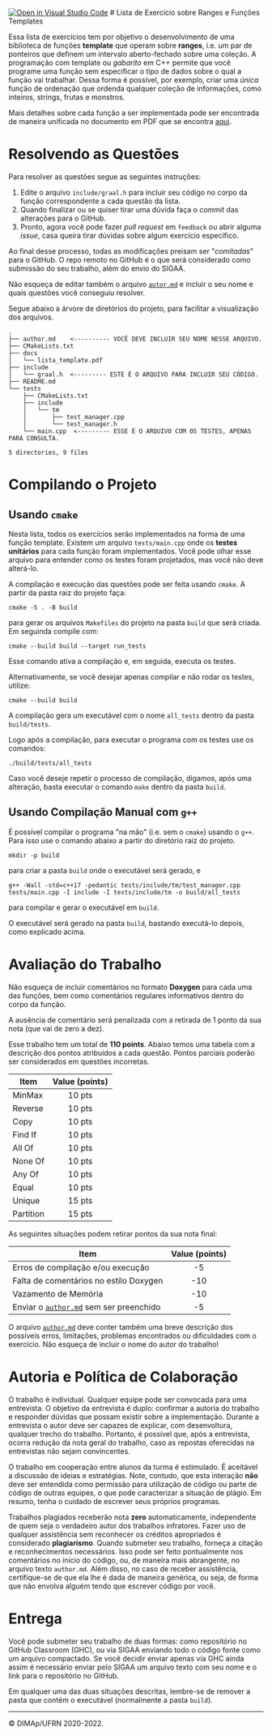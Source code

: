 [![Open in Visual Studio Code](https://classroom.github.com/assets/open-in-vscode-c66648af7eb3fe8bc4f294546bfd86ef473780cde1dea487d3c4ff354943c9ae.svg)](https://classroom.github.com/online_ide?assignment_repo_id=7565275&assignment_repo_type=AssignmentRepo)
﻿# Lista de Exercício sobre Ranges e Funções Templates

Essa lista de exercícios tem por objetivo o desenvolvimento de uma biblioteca de funções **template** que operam sobre **ranges**, i.e. um par de ponteiros que definem um intervalo aberto-fechado sobre uma coleção. A programação com template ou _gabarito_ em C++ permite que você programe uma função sem especificar o tipo de dados sobre o qual a função vai trabalhar. Dessa forma é possível, por exemplo, criar uma _única_ função de ordenação que ordenda qualquer coleção de informações, como inteiros, strings, frutas e monstros.

Mais detalhes sobre cada função a ser implementada pode ser encontrada de maneira unificada no documento em PDF que se encontra [aqui](docs/lista_template.pdf).


# Resolvendo as Questões

Para resolver as questões segue as seguintes instruções:

1. Edite o arquivo `include/graal.h` para incluir seu código no corpo da função correspondente a cada questão da lista.
2. Quando finalizar ou se quiser tirar uma dúvida faça o _commit_ das alterações para o GitHub.
6. Pronto, agora você pode fazer _pull request_ em `feedback` ou abrir alguma _issue_, casa queira tirar dúvidas sobre algum exercício específico.

Ao final desse processo, todas as modificações preisam ser "_comitadas_" para o GitHub. O repo remoto no GitHub é o que será considerado como submissão do seu trabalho, além do envio do SIGAA.

Não esqueça de editar também o arquivo [`autor.md`](author.md) e incluir o seu nome e quais questões você conseguiu resolver.

Segue abaixo a árvore de diretórios do projeto, para facilitar a visualização dos arquivos.

```
.
├── author.md    <---------- VOCÊ DEVE INCLUIR SEU NOME NESSE ARQUIVO.
├── CMakeLists.txt
├── docs
│   └── lista_template.pdf
├── include
│   └── graal.h  <--------- ESTE É O ARQUIVO PARA INCLUIR SEU CÓDIGO.
├── README.md
└── tests
    ├── CMakeLists.txt
    ├── include
    │   └── tm
    │       ├── test_manager.cpp
    │       └── test_manager.h
    └── main.cpp  <--------- ESSE É O ARQUIVO COM OS TESTES, APENAS PARA CONSULTA.

5 directories, 9 files
```

# Compilando o Projeto

## Usando `cmake`

Nesta lista, todos os exercícios serão implementados na forma de uma função template.
Existem um arquivo `tests/main.cpp` onde os **testes unitários** para cada função foram implementados. Você pode olhar esse arquivo para entender como os testes foram projetados, mas você não deve alterá-lo.

A compilação e execução das questões pode ser feita usando `cmake`. A partir da pasta raiz do projeto faça:

```
cmake -S . -B build
```
para gerar os arquivos `Makefiles` do projeto na pasta `build` que será criada. Em seguinda compile com:

```
cmake --build build --target run_tests
```
Esse comando ativa a compilação e, em seguida, executa os testes.

Alternativamente, se você desejar apenas compilar e não rodar os testes, utilize:
```
cmake --build build
```

A compilação gera um executável com o nome `all_tests` dentro da pasta `build/tests`.

Logo após a compilação, para executar o programa com os testes use os comandos:

```
./build/tests/all_tests
```

Caso você deseje repetir o processo de compilação, digamos, após uma alteração, basta executar o comando `make` dentro da pasta `build`.

## Usando Compilação Manual com `g++`

É possível compilar o programa "na mão" (i.e. sem o `cmake`) usando o `g++`. Para isso use o comando abaixo a partir do diretório raiz do projeto.
```
mkdir -p build
```
para criar a pasta `build` onde o executável será gerado, e
```
g++ -Wall -std=c++17 -pedantic tests/include/tm/test_manager.cpp tests/main.cpp -I include -I tests/include/tm -o build/all_tests
```
para compilar e gerar o executável em `build`.

O executável será gerado na pasta `build`, bastando executá-lo depois, como explicado acima.

# Avaliação do Trabalho

Não esqueça de incluir comentários no formato **Doxygen** para cada uma das funções, bem como comentários regulares informativos dentro do corpo da função.

A ausência de comentário será penalizada com a retirada de 1 ponto da sua nota (que vai de zero a dez).


Esse trabalho tem um total de **110 points**. Abaixo temos uma tabela com a descrição dos pontos atribuídos a cada questão. Pontos parciais poderão ser considerados em questões incorretas.

Item     | Value (points)
-------- | :-----:
MinMax   | 10 pts
Reverse  | 10 pts
Copy     | 10 pts
Find If  | 10 pts
All Of   | 10 pts
None Of  | 10 pts
Any Of   | 10 pts
Equal    | 10 pts
Unique   | 15 pts
Partition| 15 pts

As seguintes situações podem retirar pontos da sua nota final:

Item     | Value (points)
-------- | :-----:
Erros de compilação e/ou execução  | -5
Falta de comentários no estilo Doxygen | -10
Vazamento de Memória  | -10
Enviar o [`author.md`](author.md) sem ser preenchido | -5

O arquivo [`author.md`](author.md) deve conter também uma breve descrição dos possíveis erros, limitações, problemas encontrados ou dificuldades com o exercício. Não esqueça de incluir o nome do autor do trabalho!

# Autoria e Política de Colaboração

O trabalho é individual. Qualquer equipe pode ser convocada para uma entrevista. O objetivo da entrevista é duplo: confirmar a autoria do trabalho e responder dúvidas que possam existir sobre a implementação. Durante a entrevista o autor deve ser capazes de explicar, com desenvoltura, qualquer trecho do trabalho. Portanto, é possível que, após a entrevista, ocorra redução da nota geral do trabalho, caso as repostas oferecidas na entrevistas não sejam convincentes.

O trabalho em cooperação entre alunos da turma é estimulado. É aceitável a discussão de ideias e estratégias. Note, contudo, que esta interação **não** deve ser entendida como permissão para utilização de código ou parte de código de outras equipes, o que pode caracterizar a situação de plágio. Em resumo, tenha o cuidado de escrever seus próprios programas.

Trabalhos plagiados receberão nota **zero** automaticamente, independente de quem seja o verdadeiro autor dos trabalhos infratores. Fazer uso de qualquer assistência sem reconhecer os créditos apropriados é considerado **plagiarismo**. Quando submeter seu trabalho, forneça a citação e reconhecimentos necessários. Isso pode ser feito pontualmente nos comentários no início do código, ou, de maneira mais abrangente, no arquivo texto `author.md`. Além disso, no caso de receber assistência, certifique-se de que ela lhe
é dada de maneira genérica, ou seja, de forma que não envolva alguém tendo que escrever código por você.


# Entrega

Você pode submeter seu trabalho de duas formas: como repositório no GitHub Classroom (GHC), ou via SIGAA enviando todo o código fonte como um arquivo compactado. Se você decidir enviar apenas via GHC ainda assim é necessário enviar pelo SIGAA um arquivo texto com seu nome e o link para o repositório no GitHub.

Em qualquer uma das duas situações descritas, lembre-se de remover a pasta que contém o executável (normalmente a pasta `build`).

--------
&copy; DIMAp/UFRN 2020-2022.
